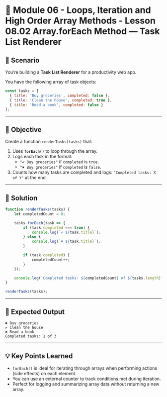 # 📕 Module 06 - Loops, Iteration and High Order Array Methods - Lesson 08.02 Array.forEach Method — Task List Renderer

## 📖 Scenario
You’re building a **Task List Renderer** for a productivity web app.

You have the following array of task objects:

```javascript
const tasks = [
  { title: 'Buy groceries', completed: false },
  { title: 'Clean the house', completed: true },
  { title: 'Read a book', completed: false }
];
```

---

## 🎯 Objective
Create a function `renderTasks(tasks)` that:

1. Uses **`forEach()`** to loop through the array.
2. Logs each task in the format:
   - `"✔ Buy groceries"` if `completed` is `true`.
   - `"✖ Buy groceries"` if `completed` is `false`.
3. Counts how many tasks are completed and logs:
   `"Completed tasks: X of Y"` at the end.

---

## 🧮 Solution
```javascript
function renderTasks(tasks) {
    let completedCount = 0;

    tasks.forEach(task => {
        if (task.completed === true) {
            console.log(`✔ ${task.title}`);
        } else {
            console.log(`✖ ${task.title}`);
        }

        if (task.completed) {
            completedCount++;
        }
    });

    console.log(`Completed tasks: ${completedCount} of ${tasks.length}`);
}

renderTasks(tasks);
```

---

## 📝 Expected Output
```
✖ Buy groceries
✔ Clean the house
✖ Read a book
Completed tasks: 1 of 3
```

---

## 💡 Key Points Learned
- `forEach()` is ideal for iterating through arrays when performing actions (side effects) on each element.
- You can use an external counter to track conditions met during iteration.
- Perfect for logging and summarizing array data without returning a new array.
